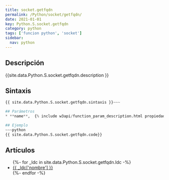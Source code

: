 ```yaml
---
title: socket.getfqdn
permalink: /Python/socket/getfqdn/
date: 2021-01-01
key: Python.S.socket.getfqdn
category: python
tags: ['funcion python', 'socket']
sidebar: 
  nav: python
---
```


## Descripción
{{site.data.Python.S.socket.getfqdn.description }}

## Sintaxis
~~~python
{{ site.data.Python.S.socket.getfqdn.sintaxis }}~~~

## Parámetros
* **name**,  {% include w3api/function_param_description.html propiedad=site.data.Python.S.socket.getfqdn valor="name" %}

## Ejemplo
~~~python
{{ site.data.Python.S.socket.getfqdn.code}}
~~~

## Artículos
<ul>
{%- for _ldc in site.data.Python.S.socket.getfqdn.ldc -%}
   <li>
       <a href="{{_ldc['url'] }}">{{ _ldc['nombre'] }}</a>
   </li>
{%- endfor -%}
</ul>

